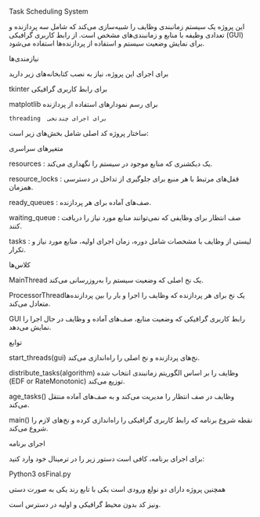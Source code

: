 Task Scheduling System

این پروژه یک سیستم زمانبندی وظایف را شبیه‌سازی می‌کند که شامل سه پردازنده و تعدادی وظیفه با منابع و زمانبندی‌های مشخص است. از رابط کاربری گرافیکی (GUI) برای نمایش وضعیت سیستم و استفاده از پردازنده‌ها استفاده می‌شود.

نیازمندی‌ها

برای اجرای این پروژه، نیاز به نصب کتابخانه‌های زیر دارید

   tkinter  برای رابط کاربری گرافیکی

   matplotlib  برای رسم نمودارهای استفاده از پردازنده

    threading  برای اجرای چندنخی

ساختار پروژه
کد اصلی شامل بخش‌های زیر است:

   متغیرهای سراسری

   resources : یک دیکشنری که منابع موجود در سیستم را نگهداری می‌کند.

   resource_locks : قفل‌های مرتبط با هر منبع برای جلوگیری از تداخل در دسترسی همزمان.

   ready_queues : صف‌های آماده برای هر پردازنده.

   waiting_queue : صف انتظار برای وظایفی که نمی‌توانند منابع مورد نیاز را دریافت کنند.

   tasks : لیستی از وظایف با مشخصات شامل دوره، زمان اجرای اولیه، منابع مورد نیاز و تکرار.

کلاس‌ها

  MainThread یک نخ اصلی که وضعیت سیستم را به‌روزرسانی می‌کند.


 ProcessorThreadیک نخ برای هر پردازنده که وظایف را اجرا و بار را بین پردازنده‌ها متعادل می‌کند.

 GUI رابط کاربری گرافیکی که وضعیت منابع، صف‌های آماده و وظایف در حال اجرا را نمایش می‌دهد.





توابع

start_threads(gui)  نخ‌های پردازنده و نخ اصلی را راه‌اندازی می‌کند.

distribute_tasks(algorithm) وظایف را بر اساس الگوریتم زمانبندی انتخاب شده (EDF or RateMonotonic) توزیع می‌کند.

age_tasks()  وظایف در صف انتظار را مدیریت می‌کند و به صف‌های آماده منتقل می‌کند.

main() نقطه شروع برنامه که رابط کاربری گرافیکی را راه‌اندازی کرده و نخ‌های لازم را شروع می‌کند.

  اجرای برنامه

برای اجرای برنامه، کافی است دستور زیر را در ترمینال خود وارد کنید:

 Python3 osFinal.py

همچنین پروژه دارای دو نولع ورودی است یکی با تابع رند یکی به صورت دستی

ونیز کد بدون محیط گرافیکی و اولیه در دسترس است.

